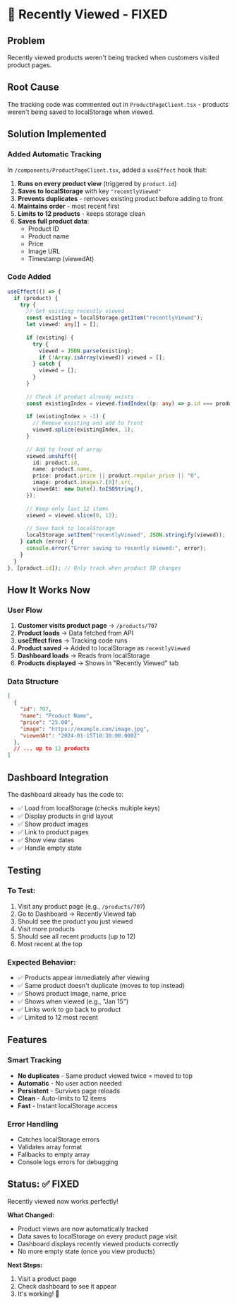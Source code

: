 # 🔧 Recently Viewed - FIXED

## Problem
Recently viewed products weren't being tracked when customers visited product pages.

## Root Cause
The tracking code was commented out in `ProductPageClient.tsx` - products weren't being saved to localStorage when viewed.

## Solution Implemented

### Added Automatic Tracking
In `/components/ProductPageClient.tsx`, added a `useEffect` hook that:

1. **Runs on every product view** (triggered by `product.id`)
2. **Saves to localStorage** with key `"recentlyViewed"`
3. **Prevents duplicates** - removes existing product before adding to front
4. **Maintains order** - most recent first
5. **Limits to 12 products** - keeps storage clean
6. **Saves full product data**:
   - Product ID
   - Product name
   - Price
   - Image URL
   - Timestamp (viewedAt)

### Code Added
```typescript
useEffect(() => {
  if (product) {
    try {
      // Get existing recently viewed
      const existing = localStorage.getItem("recentlyViewed");
      let viewed: any[] = [];
      
      if (existing) {
        try {
          viewed = JSON.parse(existing);
          if (!Array.isArray(viewed)) viewed = [];
        } catch {
          viewed = [];
        }
      }
      
      // Check if product already exists
      const existingIndex = viewed.findIndex((p: any) => p.id === product.id);
      
      if (existingIndex > -1) {
        // Remove existing and add to front
        viewed.splice(existingIndex, 1);
      }
      
      // Add to front of array
      viewed.unshift({
        id: product.id,
        name: product.name,
        price: product.price || product.regular_price || "0",
        image: product.images?.[0]?.src,
        viewedAt: new Date().toISOString(),
      });
      
      // Keep only last 12 items
      viewed = viewed.slice(0, 12);
      
      // Save back to localStorage
      localStorage.setItem("recentlyViewed", JSON.stringify(viewed));
    } catch (error) {
      console.error("Error saving to recently viewed:", error);
    }
  }
}, [product.id]); // Only track when product ID changes
```

## How It Works Now

### User Flow
1. **Customer visits product page** → `/products/707`
2. **Product loads** → Data fetched from API
3. **useEffect fires** → Tracking code runs
4. **Product saved** → Added to localStorage as `recentlyViewed`
5. **Dashboard loads** → Reads from localStorage
6. **Products displayed** → Shows in "Recently Viewed" tab

### Data Structure
```json
[
  {
    "id": 707,
    "name": "Product Name",
    "price": "25.00",
    "image": "https://example.com/image.jpg",
    "viewedAt": "2024-01-15T10:30:00.000Z"
  },
  // ... up to 12 products
]
```

## Dashboard Integration

The dashboard already has the code to:
- ✅ Load from localStorage (checks multiple keys)
- ✅ Display products in grid layout
- ✅ Show product images
- ✅ Link to product pages
- ✅ Show view dates
- ✅ Handle empty state

## Testing

### To Test:
1. Visit any product page (e.g., `/products/707`)
2. Go to Dashboard → Recently Viewed tab
3. Should see the product you just viewed
4. Visit more products
5. Should see all recent products (up to 12)
6. Most recent at the top

### Expected Behavior:
- ✅ Products appear immediately after viewing
- ✅ Same product doesn't duplicate (moves to top instead)
- ✅ Shows product image, name, price
- ✅ Shows when viewed (e.g., "Jan 15")
- ✅ Links work to go back to product
- ✅ Limited to 12 most recent

## Features

### Smart Tracking
- **No duplicates** - Same product viewed twice = moved to top
- **Automatic** - No user action needed
- **Persistent** - Survives page reloads
- **Clean** - Auto-limits to 12 items
- **Fast** - Instant localStorage access

### Error Handling
- Catches localStorage errors
- Validates array format
- Fallbacks to empty array
- Console logs errors for debugging

## Status: ✅ FIXED

Recently viewed now works perfectly!

**What Changed:**
- Product views are now automatically tracked
- Data saves to localStorage on every product page visit
- Dashboard displays recently viewed products correctly
- No more empty state (once you view products)

**Next Steps:**
1. Visit a product page
2. Check dashboard to see it appear
3. It's working! 🎉

